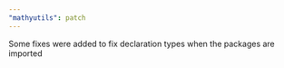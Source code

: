 ```yaml
---
"mathyutils": patch
---
```


Some fixes were added to fix declaration types when the packages are imported
